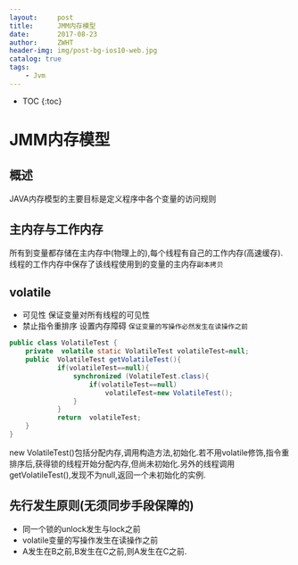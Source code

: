 ```yaml
---
layout:     post
title:      JMM内存模型
date:       2017-08-23
author:     ZWHT
header-img: img/post-bg-ios10-web.jpg
catalog: true
tags:
    - Jvm
---
```


* TOC 
{:toc}

# JMM内存模型

## 概述
JAVA内存模型的主要目标是定义程序中各个变量的访问规则

## 主内存与工作内存
所有到变量都存储在主内存中(物理上的),每个线程有自己的工作内存(高速缓存).线程的工作内存中保存了该线程使用到的变量的主内存`副本拷贝`

## volatile
- 可见性 保证变量对所有线程的可见性
- 禁止指令重排序  设置内存障碍 `保证变量的写操作必然发生在读操作之前`


```java
public class VolatileTest {
    private  volatile static VolatileTest volatileTest=null;
    public  VolatileTest getVolatileTest(){
            if(volatileTest==null){
                synchronized (VolatileTest.class){
                    if(volatileTest==null)
                        volatileTest=new VolatileTest();
                }
            }
            return  volatileTest;
    }
}
```

new VolatileTest()包括分配内存,调用构造方法,初始化.若不用volatile修饰,指令重排序后,获得锁的线程开始分配内存,但尚未初始化.另外的线程调用getVolatileTest(),发现不为null,返回一个未初始化的实例.

## 先行发生原则(无须同步手段保障的)
- 同一个锁的unlock发生与lock之前
- volatile变量的写操作发生在读操作之前
- A发生在B之前,B发生在C之前,则A发生在C之前.
